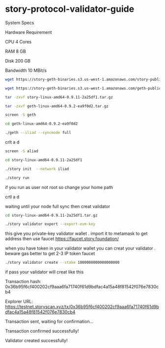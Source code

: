 # story-protocol-validator-guide

System Specs

Hardware	Requirement

CPU	4 Cores

RAM	8 GB

Disk	200 GB

Bandwidth	10 MBit/s
```bash
wget https://story-geth-binaries.s3.us-west-1.amazonaws.com/story-public/story-linux-amd64-0.9.11-2a25df1.tar.gz
```
```bash
wget https://story-geth-binaries.s3.us-west-1.amazonaws.com/geth-public/geth-linux-amd64-0.9.2-ea9f0d2.tar.gz
```
```bash
tar -zxvf story-linux-amd64-0.9.11-2a25df1.tar.gz
```
```bash
tar -zxvf geth-linux-amd64-0.9.2-ea9f0d2.tar.gz
```
```bash
screen -S geth
```
```bash
cd geth-linux-amd64-0.9.2-ea9f0d2
```
```bash
./geth --iliad --syncmode full
```
crlt a d 
```bash
screen -S aliad
```
```bash
cd story-linux-amd64-0.9.11-2a25df1
```
```bash
./story init  --network iliad
```
```bash
./story run  
```
if  you run as user not root so change your home path 

crtl a d 

waiting until your node full sync  then creat validator  
```bash
cd story-linux-amd64-0.9.11-2a25df1.tar.gz
```
```bash
./story validator export --export-evm-key
```

this give you private-key validator wallet  . import it to metamask to get address then use faucet https://faucet.story.foundation/

when you have token in your validator wallet you can creat your validator . beware gas  better to get 2-3 IP token faucet 
```bash
./story validator create --stake 1000000000000000000
```

if pass your validator will creat  like this 



Transaction hash: 0x36b95f6cf400202cf9aaa6fa71740f61d9bdfac4a15a48f81542f076e7830cb4

Explorer URL: https://testnet.storyscan.xyz/tx/0x36b95f6cf400202cf9aaa6fa71740f61d9bdfac4a15a48f81542f076e7830cb4

Transaction sent, waiting for confirmation...

Transaction confirmed successfully!

Validator created successfully!








